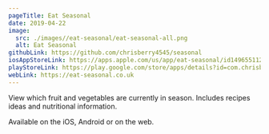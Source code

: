 ```yaml
---
pageTitle: Eat Seasonal
date: 2019-04-22
image:
  src: ./images//eat-seasonal/eat-seasonal-all.png
  alt: Eat Seasonal
githubLink: https://github.com/chrisberry4545/seasonal
iosAppStoreLink: https://apps.apple.com/us/app/eat-seasonal/id1496551124?ls=1
playStoreLink: https://play.google.com/store/apps/details?id=com.chrisbdev.seasonal
webLink: https://eat-seasonal.co.uk
---
```

View which fruit and vegetables are currently in season. Includes recipes ideas and nutritional information.

Available on the iOS, Android or on the web.

